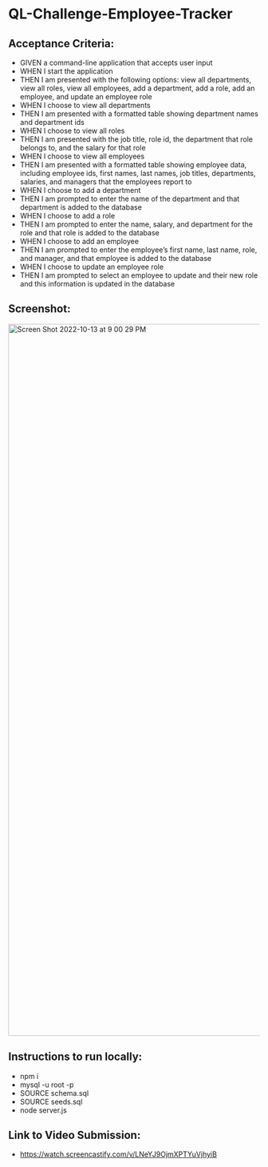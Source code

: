 # QL-Challenge-Employee-Tracker

## Acceptance Criteria:
* GIVEN a command-line application that accepts user input
* WHEN I start the application
* THEN I am presented with the following options: view all departments, view all roles, view all employees, add a department, add a role, add an employee, and update an employee role
* WHEN I choose to view all departments
* THEN I am presented with a formatted table showing department names and department ids
* WHEN I choose to view all roles
* THEN I am presented with the job title, role id, the department that role belongs to, and the salary for that role
* WHEN I choose to view all employees
* THEN I am presented with a formatted table showing employee data, including employee ids, first names, last names, job titles, departments, salaries, and managers that the employees report to
* WHEN I choose to add a department
* THEN I am prompted to enter the name of the department and that department is added to the database
* WHEN I choose to add a role
* THEN I am prompted to enter the name, salary, and department for the role and that role is added to the database
* WHEN I choose to add an employee
* THEN I am prompted to enter the employee’s first name, last name, role, and manager, and that employee is added to the database
* WHEN I choose to update an employee role
* THEN I am prompted to select an employee to update and their new role and this information is updated in the database 

## Screenshot: 
<img width="1423" alt="Screen Shot 2022-10-13 at 9 00 29 PM" src="https://user-images.githubusercontent.com/106893601/195760138-7ef053d3-390e-42ec-ab58-f035cd95457c.png">


## Instructions to run locally: 
* npm i
* mysql -u root -p 
* SOURCE schema.sql
* SOURCE seeds.sql
* node server.js 

## Link to Video Submission: 
* https://watch.screencastify.com/v/LNeYJ9OjmXPTYuVjhyiB 
